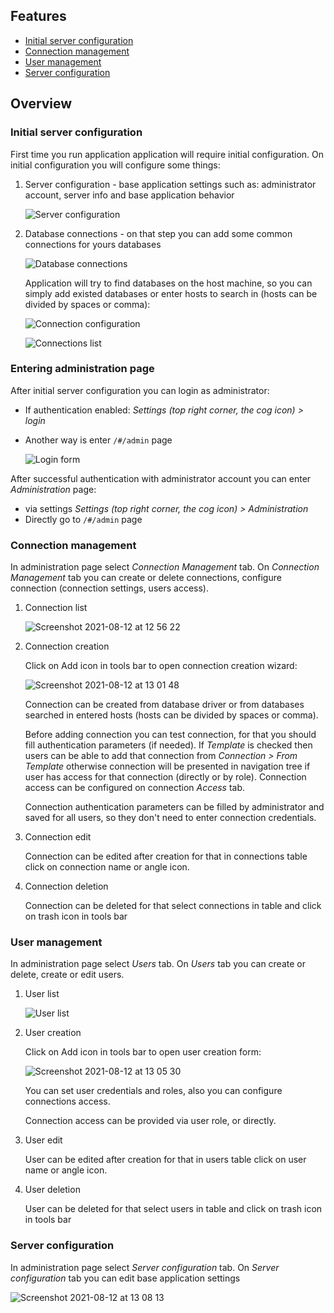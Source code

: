 ## Features
* [Initial server configuration](#initial-server-configuration)
* [Connection management](#entering-administration-page)
* [User management](#user-management)
* [Server configuration](#server-configuration)

## Overview

### Initial server configuration
First time you run application application will require initial configuration. On initial configuration you will configure some things:

1. Server configuration - base application settings such as: administrator account, server info and   base application behavior

   ![Server configuration](https://github.com/dbeaver/cloudbeaver/wiki/images/initial-config-server-configuration.png)

2. Database connections - on that step you can add some common connections for yours databases

   ![Database connections](https://github.com/dbeaver/cloudbeaver/wiki/images/initial-config-database-connections.png)
   
   Application will try to find databases on the host machine, so you can simply add existed databases or enter hosts to search in (hosts can be divided by spaces or comma):

   ![Connection configuration](https://github.com/dbeaver/cloudbeaver/wiki/images/initial-config-database-connections-postgresql.png)

   ![Connections list](https://github.com/dbeaver/cloudbeaver/wiki/images/initial-config-database-connections-list.png)

### Entering administration page
After initial server configuration you can login as administrator:
* If authentication enabled: *Settings (top right corner, the cog icon) > login*
* Another way is enter `/#/admin` page

  ![Login form](https://github.com/dbeaver/cloudbeaver/wiki/images/login-form.png)

After successful authentication with administrator account you can enter *Administration* page:
* via settings *Settings (top right corner, the cog icon) > Administration*
* Directly go to `/#/admin` page

### Connection management
In administration page select *Connection Management* tab. On *Connection Management* tab you can create or delete connections, configure connection (connection settings, users access).

1. Connection list

   ![Screenshot 2021-08-12 at 12 56 22](https://user-images.githubusercontent.com/51405061/129177762-bcf6dd45-6987-4355-ae81-cf85dad30d4f.png)

2. Connection creation

   Click on Add icon in tools bar to open connection creation wizard:

   ![Screenshot 2021-08-12 at 13 01 48](https://user-images.githubusercontent.com/51405061/129178401-5874f1c9-b737-4b0e-a24a-1f3dcb0cc51c.png)

   Connection can be created from database driver or from databases searched in entered hosts (hosts can be divided by spaces or comma).

   Before adding connection you can test connection, for that you should fill authentication parameters (if needed).
   If *Template* is checked then users can be able to add that connection from *Connection > From Template* otherwise connection will be presented in navigation tree if user has access for that connection (directly or by role). Connection access can be configured on connection *Access* tab.

   Connection authentication parameters can be filled by administrator and saved for all users, so they don't need to enter connection credentials.

3. Connection edit

   Connection can be edited after creation for that in connections table click on connection name or angle icon.

4. Connection deletion

   Connection can be deleted for that select connections in table and click on trash icon in tools bar

### User management
In administration page select *Users* tab. On *Users* tab you can create or delete, create or edit users.

1. User list

   ![User list](https://github.com/dbeaver/cloudbeaver/wiki/images/administration-users.png)

2. User creation

   Click on Add icon in tools bar to open user creation form:
   
   ![Screenshot 2021-08-12 at 13 05 30](https://user-images.githubusercontent.com/51405061/129178948-bd566239-0247-4fcb-9157-9a1a97a035ed.png)

   You can set user credentials and roles, also you can configure connections access.

   Connection access can be provided via user role, or directly.

3. User edit

   User can be edited after creation for that in users table click on user name or angle icon.

4. User deletion

   User can be deleted for that select users in table and click on trash icon in tools bar

### Server configuration
In administration page select *Server configuration* tab. On *Server configuration* tab you can edit base application settings

   ![Screenshot 2021-08-12 at 13 08 13](https://user-images.githubusercontent.com/51405061/129179301-3ff86420-8521-4a53-ad47-ac48901cd9d2.png)